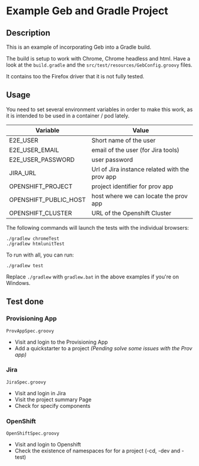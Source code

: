 # Example Geb and Gradle Project


## Description

This is an example of incorporating Geb into a Gradle build.

The build is setup to work with Chrome, Chrome headless and html. Have a look at the `build.gradle` and the `src/test/resources/GebConfig.groovy` files.

It contains too the Firefox driver that it is not fully tested.

## Usage

You need to set several environment variables in order to make this work, as it is intended to be used in a container / pod lately.

| Variable | Value |
|---|---|
| E2E_USER | Short name of the user |
| E2E_USER_EMAIL | email of the user (for Jira tools) |
| E2E_USER_PASSWORD | user password |
| JIRA_URL | Url of Jira instance related with the prov app |
| OPENSHIFT_PROJECT | project identifier for prov app |
| OPENSHIFT_PUBLIC_HOST | host where we can locate the prov app |
| OPENSHIFT_CLUSTER | URL of the Openshift Cluster |

The following commands will launch the tests with the individual browsers:

    ./gradlew chromeTest
    ./gradlew htmlunitTest

To run with all, you can run:

    ./gradlew test

Replace `./gradlew` with `gradlew.bat` in the above examples if you're on Windows.

## Test done

### Provisioning App
`ProvAppSpec.groovy`
* Visit and login to the Provisioning App
* Add a quickstarter to a project *(Pending solve some issues with the Prov app)*

### Jira
`JiraSpec.groovy`
* Visit and login in Jira
* Visit the project summary Page
* Check for specify components

### OpenShift
`OpenShiftSpec.groovy`
* Visit and login to Openshift
* Check the existence of namespaces for for a project (-cd, -dev and -test)







